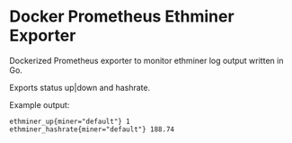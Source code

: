 # Docker Prometheus Ethminer Exporter

Dockerized Prometheus exporter to monitor ethminer log output written in Go.

Exports status up|down and hashrate.

Example output:

```
ethminer_up{miner="default"} 1
ethminer_hashrate{miner="default"} 188.74
```
